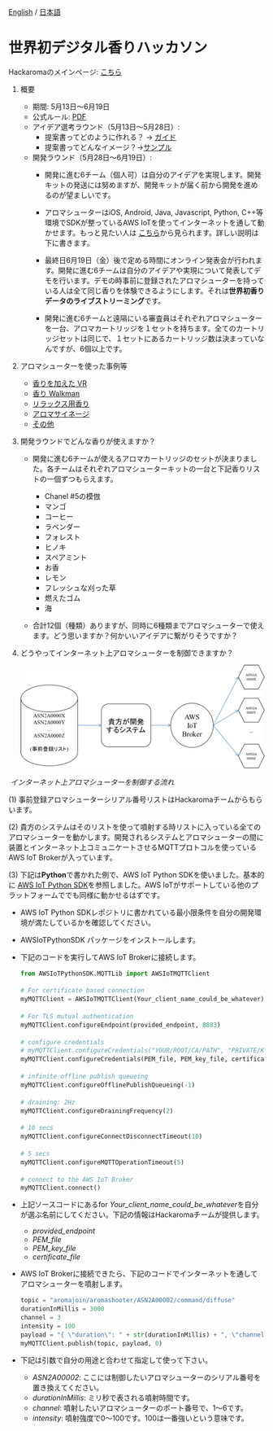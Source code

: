 [English](README.md) / [日本語](README-JP.md)
# 世界初デジタル香りハッカソン

Hackaromaのメインページ: [こちら](https://www.aromajoin.com/hackaroma)

1. 概要
   - 期間: 5月13日～6月19日
   - 公式ルール: [PDF](https://drive.google.com/file/d/1pwpCksr0kRWzzq3HsPF0bcMUr-uwWLaL/view)
   - アイデア選考ラウンド（5月13日～5月28日）:
     - 提案書ってどのように作れる？ → [ガイド](https://paper.dropbox.com/doc/Perfecting-your-Hackaroma-Proposal--AzWa4BFYALfWgkcztSeRTRhaAQ-8VblQZyV0ehKdyAmCSeOV)
     - 提案書ってどんなイメージ？→[サンプル](https://www.dropbox.com/s/scac6vm2f5fsuzf/200508_HackaromaProposalTemplateJP.pdf?dl=0)
   - 開発ラウンド（5月28日～6月19日）:
     - 開発に進む6チーム（個人可）は自分のアイデアを実現します。開発キットの発送には努めますが、開発キットが届く前から開発を進めるのが望ましいです。
     
     - アロマシューターはiOS, Android, Java, Javascript, Python, C++等環境でSDKが整っているAWS IoTを使ってインターネットを通して動かせます。もっと見たい人は [こちら](https://docs.aws.amazon.com/iot/latest/developerguide/iot-sdks.html)から見られます。詳しい説明は下に書きます。
     
     - 最終日6月19日（金）後で定める時間にオンライン発表会が行われます。開発に進む6チームは自分のアイデアや実現について発表してデモを行います。デモの時事前に登録されたアロマシューターを持っている人は全て同じ香りを体験できるようにします。それは**世界初香りデータのライブストリーミング**です。
     
     - 開発に進む6チームと遠隔にいる審査員はそれぞれアロマシューターを一台、アロマカートリッジを１セットを持ちます。全てのカートリッジセットは同じで、１セットにあるカートリッジ数は決まっていなんですが、6個以上です。
     
2. アロマシューターを使った事例等
   - [香りを加えた VR](https://www.dropbox.com/s/9xse6isg22fhuw9/200109_VRHeroVideo.mp4?dl=0)
   - [香り Walkman](https://www.youtube.com/watch?v=r9MUcdwxsR4)
   - [リラックス用香り](https://www.youtube.com/watch?v=p1f5A-vXAv8)
   - [アロマサイネージ](https://aromajoin.com/solutions/aroma-signage)
   - [その他](https://aromajoin.com/solutions/arts-and-science)

3. 開発ラウンドでどんな香りが使えますか？

   - 開発に進む6チームが使えるアロマカートリッジのセットが決まりました。各チームはそれぞれアロマシューターキットの一台と下記香りリストの一個ずつもらえます。

     - Chanel #5の模倣
     - マンゴ
     - コーヒー
     - ラベンダー
     - フォレスト
     - ヒノキ
     - スペアミント
     - お香
     - レモン
     - フレッシュな刈った草
     - 燃えたゴム
     - 海

   - 合計12個（種類）ありますが、同時に6種類までアロマシューターで使えます。どう思いますか？何かいいアイデアに繋がりそうですか？


4. どうやってインターネット上アロマシューターを制御できますか？

   ![インターネット上アロマシューターを制御する流れ](MQTT4AS_JP.png)

​                                                   *インターネット上アロマシューターを制御する流れ*

(1) 事前登録アロマシューターシリアル番号リストはHackaromaチームからもらいます。

(2) 貴方のシステムはそのリストを使って噴射する時リストに入っている全てのアロマシューターを動かします。開発されるシステムとアロマシューターの間に装置とインターネット上コミュニケートさせるMQTTプロトコルを使っているAWS IoT Brokerが入っています。

(3) 下記は**Python**で書かれた例で、AWS IoT Python SDKを使いました。基本的に [AWS IoT Python SDK](https://github.com/aws/aws-iot-device-sdk-python)を参照しました。AWS IoTがサポートしている他のプラットフォームででも同様に動かせるはずです。

- AWS IoT Python SDKレポジトリに書かれている最小限条件を自分の開発環境が満たしているかを確認してください。

- AWSIoTPythonSDK パッケージをインストールします。

- 下記のコードを実行してAWS IoT Brokerに接続します。

  ```python
  from AWSIoTPythonSDK.MQTTLib import AWSIoTMQTTClient
  
  # For certificate based connection
  myMQTTClient = AWSIoTMQTTClient(Your_client_name_could_be_whatever)
  
  # For TLS mutual authentication
  myMQTTClient.configureEndpoint(provided_endpoint, 8883)
  
  # configure credentials
  # myMQTTClient.configureCredentials("YOUR/ROOT/CA/PATH", "PRIVATE/KEY/PATH", "CERTIFICATE/PATH")
  myMQTTClient.configureCredentials(PEM_file, PEM_key_file, certificate_file)
  
  # infinite offline publish queueing
  myMQTTClient.configureOfflinePublishQueueing(-1)
  
  # draining: 2Hz
  myMQTTClient.configureDrainingFrequency(2)
  
  # 10 secs
  myMQTTClient.configureConnectDisconnectTimeout(10)
  
  # 5 secs
  myMQTTClient.configureMQTTOperationTimeout(5)
  
  # connect to the AWS IoT Broker
  myMQTTClient.connect()
  ```

  

- 上記ソースコードにあるfor *Your_client_name_could_be_whatever*を自分が選ぶ名前にしてください。下記の情報はHackaromaチームが提供します。

  - *provided_endpoint*
  - *PEM_file*
  - *PEM_key_file*
  - *certificate_file*

- AWS IoT Brokerに接続できたら、下記のコードでインターネットを通してアロマシューターを噴射します。

  ```python
  topic = "aromajoin/aromashooter/ASN2A00002/command/diffuse"
  durationInMillis = 3000
  channel = 3
  intensity = 100
  payload = "{ \"duration\": " + str(durationInMillis) + ", \"channel\": " + str(channel) + ", \"intensity\": " + str(intensity) + ", \"booster\": false}"
  myMQTTClient.publish(topic, payload, 0)
  ```

- 下記は引数で自分の用途と合わせて指定して使って下さい。

  - *ASN2A00002*: ここには制御したいアロマシューターのシリアル番号を置き換えてください。
  - *durationInMillis*: ミリ秒で表される噴射時間です。
  - *channel*: 噴射したいアロマシューターのポート番号で、1～6です。
  - *intensity*: 噴射強度で0～100です。100は一番強いという意味です。
